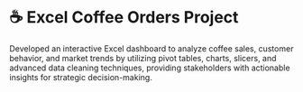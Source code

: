 # ☕️ Excel Coffee Orders Project
Developed an interactive Excel dashboard to analyze coffee sales, customer behavior, and market trends by utilizing pivot tables, charts, slicers, and advanced data cleaning techniques, providing stakeholders with actionable insights for strategic decision-making.
